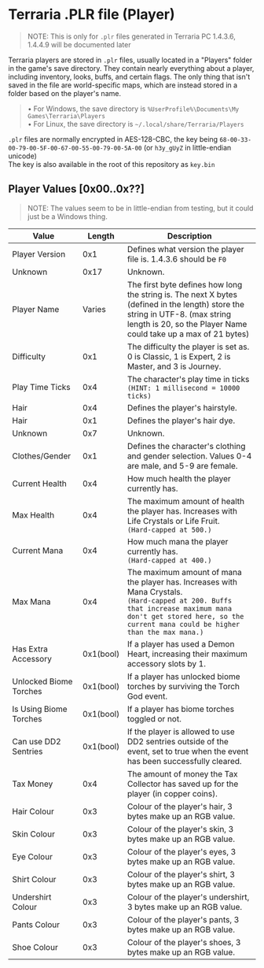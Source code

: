 # Terraria .PLR file (Player)  
> NOTE: This is only for `.plr` files generated in Terraria PC 1.4.3.6, 1.4.4.9 will be documented later  
  
Terraria players are stored in `.plr` files, usually located in a "Players" folder in the game's save directory. They contain nearly everything about a player, including inventory, looks, buffs, and certain flags. The only thing that isn't saved in the file are world-specific maps, which are instead stored in a folder based on the player's name.
> • For Windows, the save directory is `%UserProfile%\Documents\My Games\Terraria\Players`  
> • For Linux, the save directory is `~/.local/share/Terraria/Players`  
  
`.plr` files are normally encrypted in AES-128-CBC, the key being `68-00-33-00-79-00-5F-00-67-00-55-00-79-00-5A-00` (or `h3y_gUyZ` in little-endian unicode)  
The key is also available in the root of this repository as `key.bin`

## Player Values [0x00..0x??]
> NOTE: The values seem to be in little-endian from testing, but it could just be a Windows thing.  
  
| Value | Length | Description |
| ----- | ------ | ----------- |
| Player Version | 0x1 | Defines what version the player file is. 1.4.3.6 should be `F0` |
| Unknown | 0x17 | Unknown. |
| Player Name | Varies | The first byte defines how long the string is. The next X bytes (defined in the length) store the string in UTF-8. (max string length is 20, so the Player Name could take up a max of 21 bytes) |\
| Difficulty | 0x1 | The difficulty the player is set as. 0 is Classic, 1 is Expert, 2 is Master, and 3 is Journey. |
| Play Time Ticks | 0x4 | The character's play time in ticks `(HINT: 1 millisecond = 10000 ticks)` |
| Hair | 0x4 | Defines the player's hairstyle. |
| Hair | 0x1 | Defines the player's hair dye. |
| Unknown | 0x7 | Unknown. |
| Clothes/Gender | 0x1 | Defines the character's clothing and gender selection. Values 0-4 are male, and 5-9 are female. |
| Current Health | 0x4 | How much health the player currently has. |
| Max Health | 0x4 | The maximum amount of health the player has. Increases with Life Crystals or Life Fruit.<br/>`(Hard-capped at 500.)` |
| Current Mana | 0x4 | How much mana the player currently has.<br/>`(Hard-capped at 400.)` |
| Max Mana | 0x4 | The maximum amount of mana the player has. Increases with Mana Crystals.<br/>`(Hard-capped at 200. Buffs that increase maximum mana don't get stored here, so the current mana could be higher than the max mana.)` |
| Has Extra Accessory | 0x1(bool) | If a player has used a Demon Heart, increasing their maximum accessory slots by 1. |
| Unlocked Biome Torches | 0x1(bool) | If a player has unlocked biome torches by surviving the Torch God event. |
| Is Using Biome Torches | 0x1(bool) | If a player has biome torches toggled or not. |
| Can use DD2 Sentries | 0x1(bool) | If the player is allowed to use DD2 sentries outside of the event, set to true when the event has been successfully cleared. |
| Tax Money | 0x4 | The amount of money the Tax Collector has saved up for the player (in copper coins). |
| Hair Colour | 0x3 | Colour of the player's hair, 3 bytes make up an RGB value. |
| Skin Colour | 0x3 | Colour of the player's skin, 3 bytes make up an RGB value. |
| Eye Colour | 0x3 | Colour of the player's eyes, 3 bytes make up an RGB value. |
| Shirt Colour | 0x3 | Colour of the player's shirt, 3 bytes make up an RGB value. |
| Undershirt Colour | 0x3 | Colour of the player's undershirt, 3 bytes make up an RGB value. |
| Pants Colour | 0x3 | Colour of the player's pants, 3 bytes make up an RGB value. |
| Shoe Colour | 0x3 | Colour of the player's shoes, 3 bytes make up an RGB value. |
